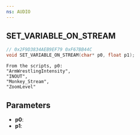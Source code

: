 ```yaml
---
ns: AUDIO
---
```

## SET_VARIABLE_ON_STREAM

```c
// 0x2F9D3834AEB9EF79 0xF67BB44C
void SET_VARIABLE_ON_STREAM(char* p0, float p1);
```

```
From the scripts, p0:  
"ArmWrestlingIntensity",  
"INOUT",  
"Monkey_Stream",  
"ZoomLevel"  
```

## Parameters
* **p0**: 
* **p1**: 

